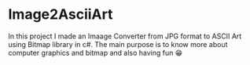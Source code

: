 # Image2AsciiArt
In this project I made an Imaage Converter from JPG format to ASCII Art using Bitmap library in c#.
The main purpose is to know more about computer graphics and bitmap
and also having fun 😁
